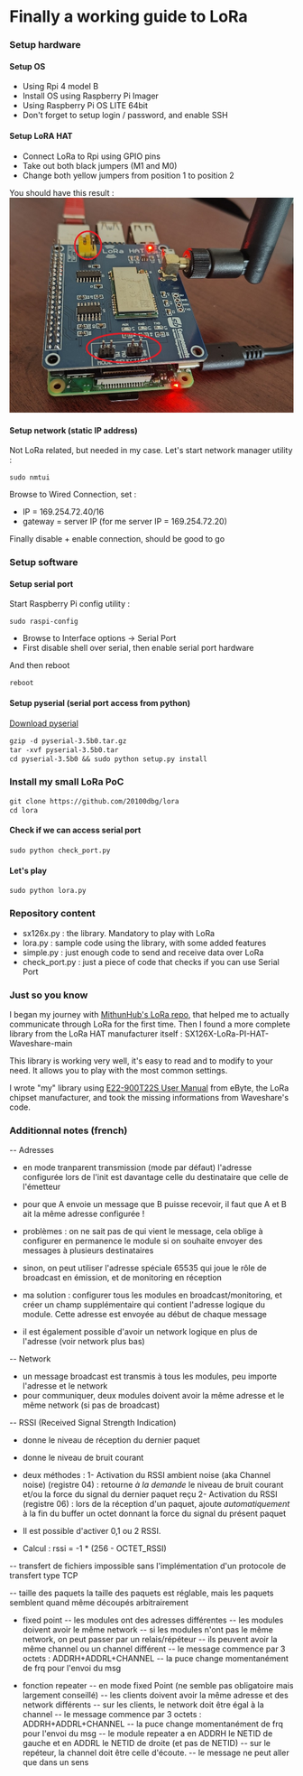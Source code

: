 # Finally a working guide to LoRa

### Setup hardware

#### Setup OS
- Using Rpi 4 model B
- Install OS using Raspberry Pi Imager
- Using Raspberry Pi OS LITE 64bit
- Don't forget to setup login / password, and enable SSH

#### Setup LoRA HAT
- Connect LoRa to Rpi using GPIO pins
- Take out both black jumpers (M1 and M0)
- Change both yellow jumpers from position 1 to position 2

You should have this result :
![LoRa set up](https://github.com/20100dbg/lora/blob/master/lora.jpg?raw=true)


#### Setup network (static IP address)
Not LoRa related, but needed in my case.
Let's start network manager utility :

```
sudo nmtui
```

Browse to Wired Connection, set :
- IP = 169.254.72.40/16
- gateway = server IP (for me server IP = 169.254.72.20)

Finally disable + enable connection, should be good to go


### Setup software

#### Setup serial port
Start Raspberry Pi config utility :

```
sudo raspi-config
```
- Browse to Interface options -> Serial Port
- First disable shell over serial, then enable serial port hardware 

And then reboot
```
reboot
```

#### Setup pyserial (serial port access from python)
[Download pyserial](https://github.com/pyserial/pyserial/releases)

```
gzip -d pyserial-3.5b0.tar.gz
tar -xvf pyserial-3.5b0.tar
cd pyserial-3.5b0 && sudo python setup.py install
```

### Install my small LoRa PoC
```
git clone https://github.com/20100dbg/lora
cd lora
```

#### Check if we can access serial port
```
sudo python check_port.py
```

#### Let's play
```
sudo python lora.py
```


### Repository content

- sx126x.py : the library. Mandatory to play with LoRa
- lora.py : sample code using the library, with some added features
- simple.py : just enough code to send and receive data over LoRa
- check_port.py : just a piece of code that checks if you can use Serial Port


### Just so you know

I began my journey with [MithunHub's LoRa repo](https://github.com/MithunHub/LoRa/), that helped me to actually communicate through LoRa for the first time.
Then I found a more complete library from the LoRa HAT manufacturer itself : SX126X-LoRa-PI-HAT-Waveshare-main

This library is working very well, it's easy to read and to modify to your need. It allows you to play with the most common settings.

I wrote "my" library using [E22-900T22S User Manual](https://www.ebyte.com/en/downpdf.aspx?id=467) from eByte, the LoRa chipset manufacturer, and took the missing informations from Waveshare's code.


### Additionnal notes (french)


-- Adresses
- en mode tranparent transmission (mode par défaut) l'adresse configurée lors de l'init est davantage celle du destinataire que celle de l'émetteur
- pour que A envoie un message que B puisse recevoir, il faut que A et B ait la même adresse configurée !
- problèmes : on ne sait pas de qui vient le message, cela oblige à configurer en permanence le module si on souhaite envoyer des messages à plusieurs destinataires
- sinon, on peut utiliser l'adresse spéciale 65535 qui joue le rôle de broadcast en émission, et de monitoring en réception

- ma solution : configurer tous les modules en broadcast/monitoring, et créer un champ supplémentaire qui contient l'adresse logique du module. Cette adresse est envoyée au début de chaque message
- il est également possible d'avoir un network logique en plus de l'adresse (voir network plus bas)


-- Network
- un message broadcast est transmis à tous les modules, peu importe l'adresse et le network
- pour communiquer, deux modules doivent avoir la même adresse et le même network (si pas de broadcast)


-- RSSI (Received Signal Strength Indication)
- donne le niveau de réception du dernier paquet
- donne le niveau de bruit courant

- deux méthodes :
1- Activation du RSSI ambient noise (aka Channel noise) (registre 04) : retourne _à la demande_ le niveau de bruit courant et/ou la force du signal du dernier paquet reçu
2- Activation du RSSI (registre 06) : lors de la réception d'un paquet, ajoute _automatiquement_ à la fin du buffer un octet donnant la force du signal du présent paquet

- Il est possible d'activer 0,1 ou 2 RSSI.
- Calcul : rssi = -1 * (256 - OCTET_RSSI)


-- transfert de fichiers
impossible sans l'implémentation d'un protocole de transfert type TCP

-- taille des paquets
la taille des paquets est réglable, mais les paquets semblent quand même découpés arbitrairement


- fixed point
-- les modules ont des adresses différentes
-- les modules doivent avoir le même network
-- si les modules n'ont pas le même network, on peut passer par un relais/répéteur
-- ils peuvent avoir la même channel ou un channel différent
-- le message commence par 3 octets : ADDRH+ADDRL+CHANNEL
-- la puce change momentanément de frq pour l'envoi du msg


- fonction repeater
-- en mode fixed Point (ne semble pas obligatoire mais largement conseillé)
-- les clients doivent avoir la même adresse et des network différents
-- sur les clients, le network doit être égal à la channel
-- le message commence par 3 octets : ADDRH+ADDRL+CHANNEL
-- la puce change momentanément de frq pour l'envoi du msg
-- le module repeater a en ADDRH le NETID de gauche et en ADDRL le NETID de droite (et pas de NETID)
-- sur le repéteur, la channel doit être celle d'écoute. 
-- le message ne peut aller que dans un sens

